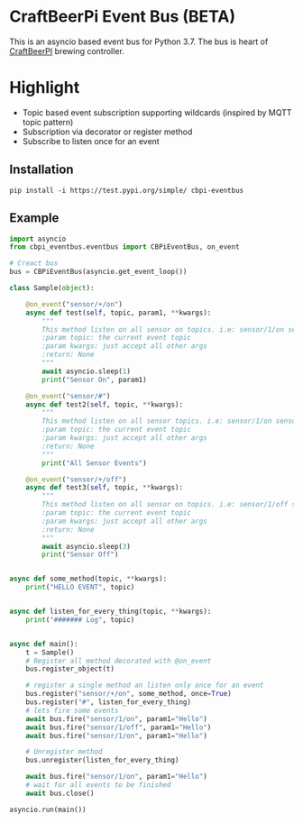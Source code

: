 # CraftBeerPi Event Bus (BETA)

This is an asyncio based event bus for Python 3.7. The bus is heart of [CraftBeerPI](http://www.craftbeerpi.com "CraftBeerPI") brewing controller.

# Highlight

* Topic based event subscription supporting wildcards (inspired by MQTT topic pattern)
* Subscription via decorator or register method
* Subscribe to listen once for an event

## Installation

`pip install -i https://test.pypi.org/simple/ cbpi-eventbus`

## Example
```python
import asyncio
from cbpi_eventbus.eventbus import CBPiEventBus, on_event

# Creact bus
bus = CBPiEventBus(asyncio.get_event_loop())

class Sample(object):

    @on_event("sensor/+/on")
    async def test(self, topic, param1, **kwargs):
        """
        This method listen on all sensor on topics. i.e: sensor/1/on sensor/2/on
        :param topic: the current event topic
        :param kwargs: just accept all other args
        :return: None
        """
        await asyncio.sleep(1)
        print("Sensor On", param1)

    @on_event("sensor/#")
    async def test2(self, topic, **kwargs):
        """
        This method listen on all sensor topics. i.e: sensor/1/on sensor/2/off sensor/somethingelse
        :param topic: the current event topic
        :param kwargs: just accept all other args
        :return: None
        """
        print("All Sensor Events")

    @on_event("sensor/+/off")
    async def test3(self, topic, **kwargs):
        """
        This method listen on all sensor on topics. i.e: sensor/1/off sensor/2/off
        :param topic: the current event topic
        :param kwargs: just accept all other args
        :return: None
        """
        await asyncio.sleep(3)
        print("Sensor Off")


async def some_method(topic, **kwargs):
    print("HELLO EVENT", topic)


async def listen_for_every_thing(topic, **kwargs):
    print("####### Log", topic)


async def main():
    t = Sample()
    # Register all method decorated with @on_event
    bus.register_object(t)

    # register a single method an listen only once for an event
    bus.register("sensor/+/on", some_method, once=True)
    bus.register("#", listen_for_every_thing)
    # lets fire some events
    await bus.fire("sensor/1/on", param1="Hello")
    await bus.fire("sensor/1/off", param1="Hello")
    await bus.fire("sensor/1/on", param1="Hello")

    # Unregister method
    bus.unregister(listen_for_every_thing)

    await bus.fire("sensor/1/on", param1="Hello")
    # wait for all events to be finished
    await bus.close()

asyncio.run(main())

```